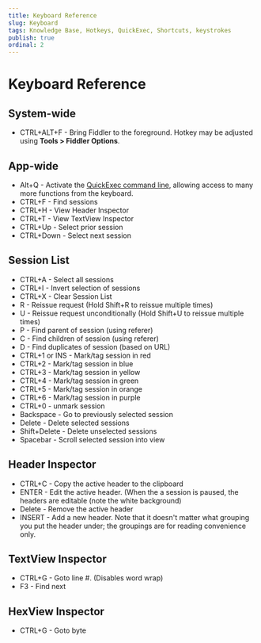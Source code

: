 ```yaml
---
title: Keyboard Reference
slug: Keyboard
tags: Knowledge Base, Hotkeys, QuickExec, Shortcuts, keystrokes
publish: true
ordinal: 2
---
```


Keyboard Reference
==================

System-wide
-----------

+ CTRL+ALT+F - Bring Fiddler to the foreground.  Hotkey may be adjusted using **Tools > Fiddler Options**.

App-wide
--------

+ Alt+Q - Activate the [QuickExec command line][1], allowing access to many more functions from the keyboard.
+ CTRL+F - Find sessions
+ CTRL+H - View Header Inspector
+ CTRL+T - View TextView Inspector
+ CTRL+Up - Select prior session
+ CTRL+Down - Select next session

Session List
------------

+ CTRL+A - Select all sessions
+ CTRL+I - Invert selection of sessions
+ CTRL+X - Clear Session List
+ R - Reissue request (Hold Shift+R to reissue multiple times)
+ U - Reissue request unconditionally (Hold Shift+U to reissue multiple times)
+ P - Find parent of session (using referer)
+ C - Find children of session (using referer)
+ D - Find duplicates of session (based on URL)
+ CTRL+1 or INS - Mark/tag session in red
+ CTRL+2 - Mark/tag session in blue
+ CTRL+3 - Mark/tag session in yellow
+ CTRL+4 - Mark/tag session in green
+ CTRL+5 - Mark/tag session in orange
+ CTRL+6 - Mark/tag session in purple
+ CTRL+0 - unmark session
+ Backspace - Go to previously selected session
+ Delete - Delete selected sessions
+ Shift+Delete - Delete unselected sessions
+ Spacebar - Scroll selected session into view

Header Inspector
----------------

+ CTRL+C - Copy the active header to the clipboard
+ ENTER - Edit the active header.  (When the a session is paused, the headers are editable (note the white background)
+ Delete - Remove the active header
+ INSERT - Add a new header.  Note that it doesn't matter what grouping you put the header under; the groupings are for reading convenience only.

TextView Inspector
------------------

+ CTRL+G - Goto line #. (Disables word wrap)
+ F3 - Find next

HexView Inspector
-----------------

+ CTRL+G - Goto byte

[1]: ./QuickExec